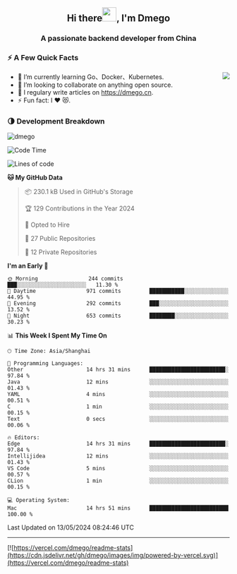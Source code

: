 <h2 align="center">Hi there<img src="https://cdn.jsdelivr.net/gh/dmego/images/img/Hi.gif" height="32" />, I'm Dmego </h2>
<h3 align="center">A passionate backend developer from China</h3>

### ⚡️ A Few Quick Facts

<img align="right" src="https://readme-stats-dmego.vercel.app/api?username=dmego&show_icons=true&icon_color=1573B3&hide_title=true&text_color=718096&bg_color=00000000&hide_border=true"/>

<ul>
    <li> 🌱 I’m currently learning Go、Docker、Kubernetes.</li>
    <li> 👯 I’m looking to collaborate on anything open source.</li>
    <li> 📝 I regulary write articles on <a href="https://dmego.cn">https://dmego.cn</a>.</li>
    <li> ⚡ Fun fact: I ❤️ 😻.</li>
</ul>

### 🌗 Development Breakdown

<img src="https://komarev.com/ghpvc/?username=dmego" alt="dmego" />

<!--START_SECTION:waka-->
![Code Time](http://img.shields.io/badge/Code%20Time-2%2C730%20hrs%2043%20mins-blue)

![Lines of code](https://img.shields.io/badge/From%20Hello%20World%20I%27ve%20Written-688.5%20thousand%20lines%20of%20code-blue)

**🐱 My GitHub Data** 

> 📦 230.1 kB Used in GitHub's Storage 
 > 
> 🏆 129 Contributions in the Year 2024
 > 
> 💼 Opted to Hire
 > 
> 📜 27 Public Repositories 
 > 
> 🔑 12 Private Repositories 
 > 
**I'm an Early 🐤** 

```text
🌞 Morning                244 commits         ███░░░░░░░░░░░░░░░░░░░░░░   11.30 % 
🌆 Daytime                971 commits         ███████████░░░░░░░░░░░░░░   44.95 % 
🌃 Evening                292 commits         ███░░░░░░░░░░░░░░░░░░░░░░   13.52 % 
🌙 Night                  653 commits         ████████░░░░░░░░░░░░░░░░░   30.23 % 
```


📊 **This Week I Spent My Time On** 

```text
🕑︎ Time Zone: Asia/Shanghai

💬 Programming Languages: 
Other                    14 hrs 31 mins      ████████████████████████░   97.84 % 
Java                     12 mins             ░░░░░░░░░░░░░░░░░░░░░░░░░   01.43 % 
YAML                     4 mins              ░░░░░░░░░░░░░░░░░░░░░░░░░   00.51 % 
C                        1 min               ░░░░░░░░░░░░░░░░░░░░░░░░░   00.15 % 
Text                     0 secs              ░░░░░░░░░░░░░░░░░░░░░░░░░   00.06 % 

🔥 Editors: 
Edge                     14 hrs 31 mins      ████████████████████████░   97.84 % 
Intellijidea             12 mins             ░░░░░░░░░░░░░░░░░░░░░░░░░   01.43 % 
VS Code                  5 mins              ░░░░░░░░░░░░░░░░░░░░░░░░░   00.57 % 
CLion                    1 min               ░░░░░░░░░░░░░░░░░░░░░░░░░   00.15 % 

💻 Operating System: 
Mac                      14 hrs 51 mins      █████████████████████████   100.00 % 
```


 Last Updated on 13/05/2024 08:24:46 UTC
<!--END_SECTION:waka-->

---

[![https://vercel.com/dmego/readme-stats](https://cdn.jsdelivr.net/gh/dmego/images/img/powered-by-vercel.svg)](https://vercel.com/dmego/readme-stats)

